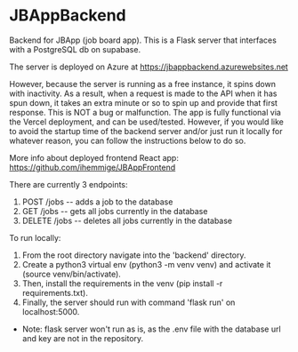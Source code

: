 # JBAppBackend
Backend for JBApp (job board app). This is a Flask server that interfaces with a PostgreSQL db on supabase.

The server is deployed on Azure at https://jbappbackend.azurewebsites.net

However, because the server is running as a free instance, it spins down with inactivity. As a result, when a request is made to the API when it has spun down, it takes an extra minute or so to spin up and provide that first response. This is NOT a bug or malfunction. The app is fully functional via the Vercel deployment, and can be used/tested. However, if you would like to avoid the startup time of the backend server and/or just run it locally for whatever reason, you can follow the instructions below to do so.

More info about deployed frontend React app: https://github.com/ihemmige/JBAppFrontend

There are currently 3 endpoints:
1. POST /jobs -- adds a job to the database
2. GET /jobs -- gets all jobs currently in the database
3. DELETE /jobs -- deletes all jobs currently in the database

To run locally:
1. From the root directory navigate into the 'backend' directory. 
2. Create a python3 virtual env (python3 -m venv venv) and activate it (source venv/bin/activate). 
3. Then, install the requirements in the venv (pip install -r requirements.txt).
4. Finally, the server should run with command 'flask run' on localhost:5000.

* Note: flask server won't run as is, as the .env file with the database url and key are not in the repository.